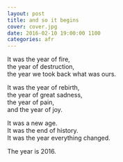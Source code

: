 ```yaml
---
layout: post
title: and so it begins
cover: cover.jpg
date: 2016-02-10 19:00:00 1100
categories: afr
---
```


It was the year of fire,  
the year of destruction,  
the year we took back what was ours.  

It was the year of rebirth,  
the year of great sadness,  
the year of pain,  
and the year of joy. 

It was a new age.  
It was the end of history.  
It was the year everything changed.  

The year is 2016. 
